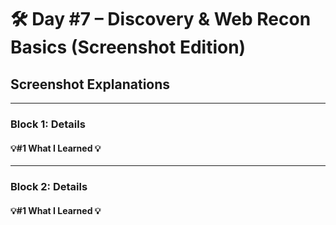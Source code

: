 # 🛠️ Day #7 – Discovery & Web Recon Basics (Screenshot Edition)

## Screenshot Explanations

---

### Block 1: Details



#### 💡#1 What I Learned 💡


  
---

### Block 2: Details


#### 💡#1 What I Learned 💡